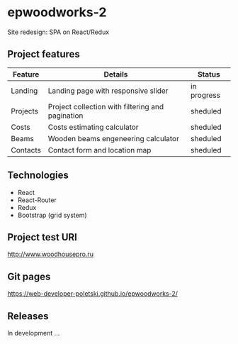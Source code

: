 # epwoodworks-2
Site redesign: SPA on React/Redux

## Project features

Feature | Details | Status
--------|---------|--------
Landing | Landing page with responsive slider | in progress
Projects | Project collection with filtering and pagination | sheduled
Costs | Costs estimating calculator | sheduled
Beams | Wooden beams engeneering calculator | sheduled
Contacts | Contact form and location map | sheduled

## Technologies
- React
- React-Router
- Redux
- Bootstrap (grid system)

## Project test URI
http://www.woodhousepro.ru

## Git pages
https://web-developer-poletski.github.io/epwoodworks-2/

## Releases
In development ...
